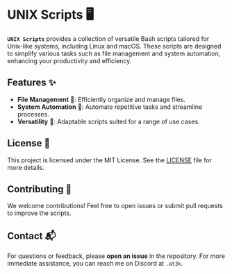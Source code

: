 # UNIX Scripts 🖥️

**`UNIX Scripts`** provides a collection of versatile Bash scripts tailored for Unix-like systems, including Linux and macOS. These scripts are designed to simplify various tasks such as file management and system automation, enhancing your productivity and efficiency.

## Features ✨

- **File Management** 📁: Efficiently organize and manage files.
- **System Automation** 🤖: Automate repetitive tasks and streamline processes.
- **Versatility** 🔄: Adaptable scripts suited for a range of use cases.

## License 📜

This project is licensed under the MIT License. See the [LICENSE](LICENSE) file for more details.

## Contributing 🤝

We welcome contributions! Feel free to open issues or submit pull requests to improve the scripts.

## Contact 📬

For questions or feedback, please **open an issue** in the repository. For more immediate assistance, you can reach me on Discord at `.at3k`.
